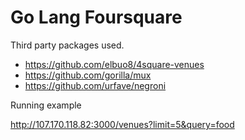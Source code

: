 # Go Lang Foursquare

Third party packages used.

- https://github.com/elbuo8/4square-venues
- https://github.com/gorilla/mux
- https://github.com/urfave/negroni

Running example

http://107.170.118.82:3000/venues?limit=5&query=food